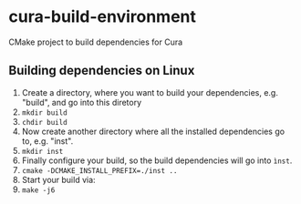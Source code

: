 # cura-build-environment
CMake project to build dependencies for Cura

## Building dependencies on Linux

1. Create a directory, where you want to build your dependencies, e.g. "build", and go into this diretory
  1. ```mkdir build```
  2. ```chdir build```
2. Now create another directory where all the installed dependencies go to, e.g. "inst".
  1. ```mkdir inst```
3. Finally configure your build, so the build dependencies will go into `ìnst`.
  1. ```cmake -DCMAKE_INSTALL_PREFIX=./inst ..```
4. Start your build via:
  1. ```make -j6```
